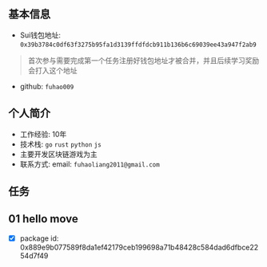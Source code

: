 ## 基本信息
- Sui钱包地址: `0x39b3784c0df63f3275b95fa1d3139ffdfdcb911b136b6c69039ee43a947f2ab9`
> 首次参与需要完成第一个任务注册好钱包地址才被合并，并且后续学习奖励会打入这个地址
- github: `fuhao009`

## 个人简介
- 工作经验: 10年
- 技术栈: `go` `rust` `python` `js`
- 主要开发区块链游戏为主
- 联系方式: email: `fuhaoliang2011@gmail.com` 

## 任务

##   01 hello move  
- [x] package id: 0x889e9b077589f8da1ef42179ceb199698a71b48428c584dad6dfbce2254d7f49